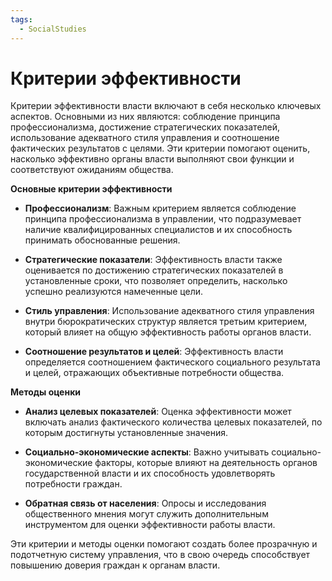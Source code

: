 ```yaml
---
tags:
  - SocialStudies
---
```

# Критерии эффективности
Критерии эффективности власти включают в себя несколько ключевых аспектов. Основными из них являются: соблюдение принципа профессионализма, достижение стратегических показателей, использование адекватного стиля управления и соотношение фактических результатов с целями. Эти критерии помогают оценить, насколько эффективно органы власти выполняют свои функции и соответствуют ожиданиям общества.

**Основные критерии эффективности**

- **Профессионализм**: Важным критерием является соблюдение принципа профессионализма в управлении, что подразумевает наличие квалифицированных специалистов и их способность принимать обоснованные решения.
    
- **Стратегические показатели**: Эффективность власти также оценивается по достижению стратегических показателей в установленные сроки, что позволяет определить, насколько успешно реализуются намеченные цели.
    
- **Стиль управления**: Использование адекватного стиля управления внутри бюрократических структур является третьим критерием, который влияет на общую эффективность работы органов власти.
    
- **Соотношение результатов и целей**: Эффективность власти определяется соотношением фактического социального результата и целей, отражающих объективные потребности общества.
    

**Методы оценки**

- **Анализ целевых показателей**: Оценка эффективности может включать анализ фактического количества целевых показателей, по которым достигнуты установленные значения.
    
- **Социально-экономические аспекты**: Важно учитывать социально-экономические факторы, которые влияют на деятельность органов государственной власти и их способность удовлетворять потребности граждан.
    
- **Обратная связь от населения**: Опросы и исследования общественного мнения могут служить дополнительным инструментом для оценки эффективности работы власти.
    

Эти критерии и методы оценки помогают создать более прозрачную и подотчетную систему управления, что в свою очередь способствует повышению доверия граждан к органам власти.